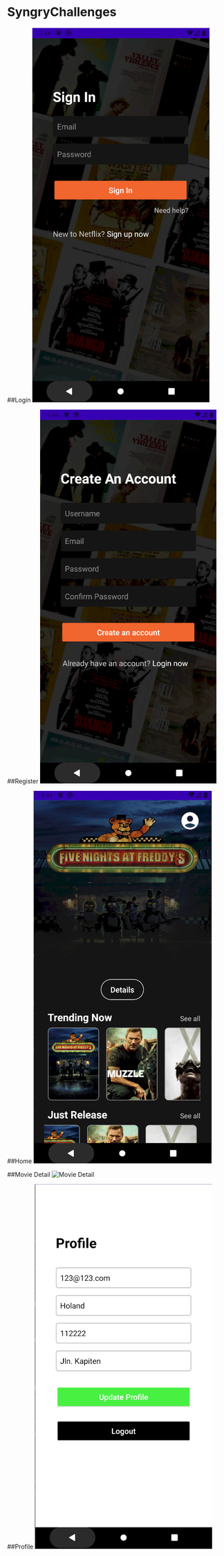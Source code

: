# SyngryChallenges

##Login
![Login](outputs/login.png)

##Register
![Register](outputs/register.png)

##Home
![Home](outputs/index.png)

##Movie Detail
![Movie Detail](outputs/movie_detail.png)

##Profile
![Profile](outputs/profile.png)
